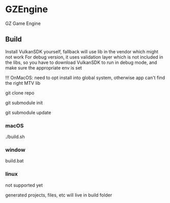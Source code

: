 # GZEngine
GZ Game Engine

## Build

Install VulkanSDK yourself, fallback will use lib in the vendor which might not work
For debug version, it uses validation layer which is not included in the libs, so you have to
download VulkanSDK to run in debug mode, and make sure the appropriate env is set

!!! OnMacOS: need to opt install into global system, otherwise app can't find the right MTV lib

git clone repo

git submodule init

git submodule update

### macOS

./build.sh

### window

build.bat

### linux

not supported yet


generated projects, files, etc will live in build folder